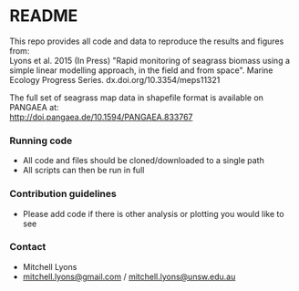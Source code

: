 # README #

This repo provides all code and data to reproduce the results and figures from:  
Lyons et al. 2015 (In Press) "Rapid monitoring of seagrass biomass using a simple linear modelling approach, in the field and from space". Marine Ecology Progress Series.
dx.doi.org/10.3354/meps11321  

The full set of seagrass map data in shapefile format is available on PANGAEA at:  
http://doi.pangaea.de/10.1594/PANGAEA.833767

### Running code ###

* All code and files should be cloned/downloaded to a single path
* All scripts can then be run in full

### Contribution guidelines ###

* Please add code if there is other analysis or plotting you would like to see

### Contact ###

* Mitchell Lyons
* mitchell.lyons@gmail.com / mitchell.lyons@unsw.edu.au